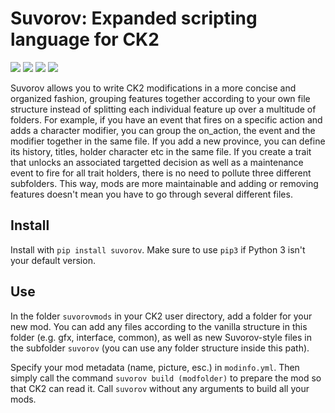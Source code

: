 # Suvorov: Expanded scripting language for CK2

[![](https://img.shields.io/pypi/v/suvorov?style=for-the-badge)](https://pypi.org/project/suvorov/)
[![](https://img.shields.io/pypi/dm/suvorov?style=for-the-badge)](https://pypi.org/project/suvorov/)
[![](https://img.shields.io/github/stars/krateng/suvorov?style=for-the-badge&color=purple)](https://github.com/krateng/suvorov/stargazers)
[![](https://img.shields.io/pypi/l/suvorov?style=for-the-badge)](https://github.com/krateng/suvorov/blob/master/LICENSE)

Suvorov allows you to write CK2 modifications in a more concise and organized fashion, grouping features together according to your own file structure instead of splitting each individual feature up over a multitude of folders. For example, if you have an event that fires on a specific action and adds a character modifier, you can group the on_action, the event and the modifier together in the same file. If you add a new province, you can define its history, titles, holder character etc in the same file. If you create a trait that unlocks an associated targetted decision as well as a maintenance event to fire for all trait holders, there is no need to pollute three different subfolders. This way, mods are more maintainable and adding or removing features doesn't mean you have to go through several different files.

## Install

Install with `pip install suvorov`. Make sure to use `pip3` if Python 3 isn't your default version.


## Use

In the folder `suvorovmods` in your CK2 user directory, add a folder for your new mod. You can add any files according to the vanilla structure in this folder (e.g. gfx, interface, common), as well as new Suvorov-style files in the subfolder `suvorov` (you can use any folder structure inside this path).

Specify your mod metadata (name, picture, esc.) in `modinfo.yml`. Then simply call the command `suvorov build (modfolder)` to prepare the mod so that CK2 can read it. Call `suvorov` without any arguments to build all your mods.
